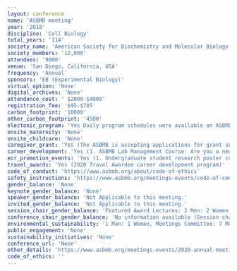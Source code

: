 ```yaml
---
layout: conference 
name: 'ASBMB meeting'
year: '2018'
discipline: 'Cell Biology'
total_years: '114'
society_name: 'American Society for Biochemistry and Molecular Biology'
society_members: '12,000'
attendees: '9000'
venue: 'San Diego, California, USA'
frequency: 'Annual'
sponsors: 'EB (Experimental Biology)'
virtual_option: 'None'
digital_archives: 'None'
attendance_cost: ' $2000-$4000'
registration_fee: '$95-$785'
carbon_footprint: '18000'
other_carbon_footprint: '4500'
electonic_program: 'Yes Daily program schedules were available on ASBMB website.'
onsite_maternity: 'None'
onsite_childcare: 'None'
caregiver_grant: 'Yes (The ASBMB is accepting applications for grant support to help off-set the cost of child care to enable members with dependent children to present their research at the ASBMB annual meeting. The ASBMB Child Care Grant is a reimbursable allowance of up to $1,000 towards one of the eligible scenarios detailed below. Funds may not be used for on-going child care expenses or the costs associated with transporting the child(ren) or the attendee to the meeting.)'
career_development: 'Yes (1. ASBMB Lab Management Course: Are you a new faculty member or PI? Are you a postdoctoral fellow or senior graduate student that is interested in starting your own lab? How do you go about setting up your lab? How will you manage an initial budget to get off to a great start? Who will you hire? What criteria will you use to select your staff and how will you mentor your trainees successfully? Will you be able to communicate effectively with your staff, and how will you handle any conflicts when they arise? If you have considered any of these questions, then sign up for this free interactive session.)'
ecr_promotion_events: 'Yes (1. Undergraduate student research poster competition events  2. Undergraduate CREST (Connecting Researchers, Educators and Students) teams will meet to discuss their shared research interests.)'
travel_awards: 'Yes (2020 Travel Awardee career development program)'
code_of_conduct: 'https://www.asbmb.org/about/code-of-ethics'
safety_instructions: 'https://www.asbmb.org/meetings-events/code-of-conduct'
gender_balance: 'None'
keynote_gender_balance: 'None'
speaker_gender_balance: 'Not Applicable to this meeting.'
invited_gender_balance: 'Not Applicable to this meeting.'
session_chair_gender_balance: 'Featured Award Lectures: 2 Men: 2 Women'
conference_chair_gender_balance: 'No information available (Session chair first names missing)'
environmental_sustainability: '1 Man: 1 Woman, Meetings Committee: 7 Men: 5 Women, 2020 Annual Meeting Program Planning Committee: 9 Men: 8 Women'
public_engagement: 'None'
sustainability_initiatives: 'None'
conference_url: 'None'
other_details: 'https://www.asbmb.org/meetings-events/2020-annual-meeting'
code_of_ethics: ''
---
```

